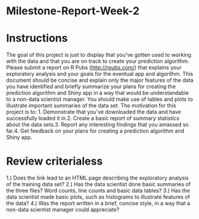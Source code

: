 # Milestone-Report-Week-2

# Instructions

The goal of this project is just to display that you've gotten used to working with the data and that you are on track to create your prediction algorithm. Please submit a report on R Pubs (http://rpubs.com/) that explains your exploratory analysis and your goals for the eventual app and algorithm. This document should be concise and explain only the major features of the data you have identified and briefly summarize your plans for creating the prediction algorithm and Shiny app in a way that would be understandable to a non-data scientist manager. You should make use of tables and plots to illustrate important summaries of the data set. The motivation for this project is to: 1. Demonstrate that you've downloaded the data and have successfully loaded it in.2. Create a basic report of summary statistics about the data sets.3. Report any interesting findings that you amassed so far.4. Get feedback on your plans for creating a prediction algorithm and Shiny app.

# Review criterialess 
1.) Does the link lead to an HTML page describing the exploratory analysis of the training data set?
2.) Has the data scientist done basic summaries of the three files? Word counts, line counts and basic data tables?
3.) Has the data scientist made basic plots, such as histograms to illustrate features of the data?
4.) Was the report written in a brief, concise style, in a way that a non-data scientist manager could appreciate?
